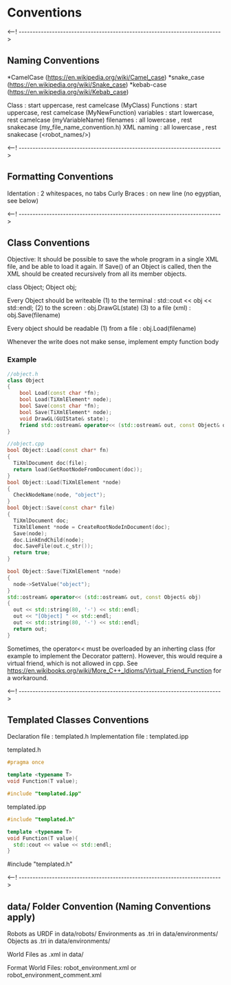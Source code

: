 # Conventions 

<--! ------------------------------------------------------------------------->
## Naming Conventions

*CamelCase  (https://en.wikipedia.org/wiki/Camel_case)
*snake_case (https://en.wikipedia.org/wiki/Snake_case)
*kebab-case (https://en.wikipedia.org/wiki/Kebab_case)

Class        : start uppercase, rest camelcase (MyClass)
Functions    : start uppercase, rest camelcase (MyNewFunction)
variables    : start lowercase, rest camelcase (myVariableName)
filenames    : all lowercase  , rest snakecase (my_file_name_convention.h)
XML naming   : all lowercase  , rest snakecase (<robot_names/>)

<--! ------------------------------------------------------------------------->
## Formatting Conventions

Identation   : 2 whitespaces, no tabs
Curly Braces : on new line (no egyptian, see below)

<--! ------------------------------------------------------------------------->
## Class Conventions

Objective: It should be possible to save the whole program in a single XML
file, and be able to load it again. If Save() of an Object is called, then the
XML should be created recursively from all its member objects.

class Object;
Object obj;

Every Object should be writeable 
  (1) to the terminal : std::cout << obj << std::endl;
  (2) to the screen   : obj.DrawGL(state)
  (3) to a file (xml) : obj.Save(filename) 

Every object should be readable 
  (1) from a file     : obj.Load(filename)

Whenever the write does not make sense, implement empty function body

### Example

``` c++
//object.h
class Object
{
    bool Load(const char *fn);
    bool Load(TiXmlElement* node);
    bool Save(const char *fn);
    bool Save(TiXmlElement* node);
    void DrawGL(GUIState& state);
    friend std::ostream& operator<< (std::ostream& out, const Object& obj);
}
```

``` c++
//object.cpp
bool Object::Load(const char* fn)
{
  TiXmlDocument doc(file);
  return load(GetRootNodeFromDocument(doc));
}
bool Object::Load(TiXmlElement *node)
{
  CheckNodeName(node, "object");
}
bool Object::Save(const char* file)
{
  TiXmlDocument doc;
  TiXmlElement *node = CreateRootNodeInDocument(doc);
  Save(node);
  doc.LinkEndChild(node);
  doc.SaveFile(out.c_str());
  return true;
}

bool Object::Save(TiXmlElement *node)
{
  node->SetValue("object");
}
std::ostream& operator<< (std::ostream& out, const Object& obj) 
{
  out << std::string(80, '-') << std::endl;
  out << "[Object] " << std::endl;
  out << std::string(80, '-') << std::endl;
  return out;
}

``` 

Sometimes, the operator<< must be overloaded by an inherting class (for
example to implement the Decorator pattern). However, this would require a
virtual friend, which is not allowed in cpp. See
https://en.wikibooks.org/wiki/More_C++_Idioms/Virtual_Friend_Function for a
workaround.

<--! ------------------------------------------------------------------------->
## Templated Classes Conventions

Declaration file    : templated.h
Implementation file : templated.ipp

templated.h
``` c++
#pragma once

template <typename T>
void Function(T value);

#include "templated.ipp"
```

templated.ipp
``` c++
#include "templated.h"

template <typename T>
void Function(T value){
  std::cout << value << std::endl;
}
```

#include "templated.h"

<--! ------------------------------------------------------------------------->
## data/ Folder Convention (Naming Conventions apply)

Robots        as URDF   in data/robots/
Environments  as .tri   in data/environments/
Objects       as .tri   in data/environments/

World Files   as .xml   in data/

Format World Files: robot_environment.xml or robot_environment_comment.xml

